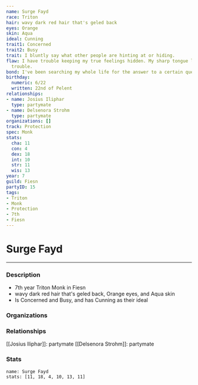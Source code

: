 ```yaml
---
name: Surge Fayd
race: Triton
hair: wavy dark red hair that's geled back
eyes: Orange
skin: Aqua
ideal: Cunning
trait1: Concerned
trait2: Busy
trait: I bluntly say what other people are hinting at or hiding.
flaw: I have trouble keeping my true feelings hidden. My sharp tongue lands me in
  trouble.
bond: I've been searching my whole life for the answer to a certain question.
birthday:
  numeric: 6/22
  written: 22nd of Pelent
relationships:
- name: Josius Iliphar
  type: partymate
- name: Delsenora Strohm
  type: partymate
organizations: []
track: Protection
spec: Monk
stats:
  cha: 11
  con: 4
  dex: 18
  int: 10
  str: 11
  wis: 13
year: 7
guild: Fiesn
partyID: 15
tags:
- Triton
- Monk
- Protection
- 7th
- Fiesn
---
```

# Surge Fayd
---
### Description
- 7th year Triton Monk in Fiesn
- wavy dark red hair that's geled back, Orange eyes, and Aqua skin
- Is Concerned and Busy, and has Cunning as their ideal

### Organizations
### Relationships
[[Josius Iliphar]]: partymate
[[Delsenora Strohm]]: partymate
### Stats
```statblock
name: Surge Fayd
stats: [11, 18, 4, 10, 13, 11]
```